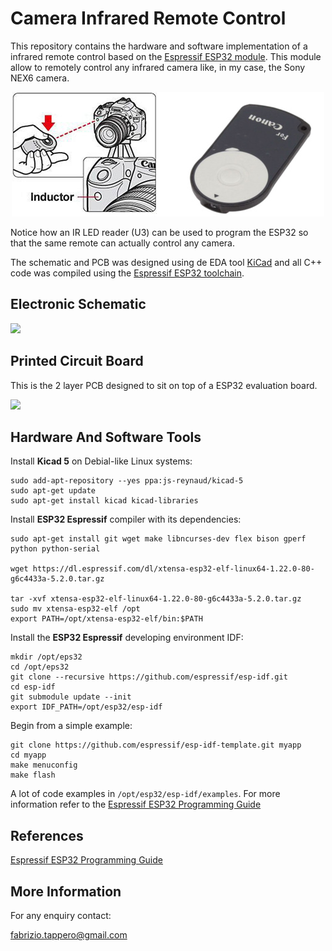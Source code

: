 # Camera Infrared Remote Control
This repository contains the hardware and software implementation of a infrared 
remote control based on the [Espressif ESP32 module]. This module allow to remotely
control any infrared camera like, in my case, the Sony NEX6 camera.

<p align="center">
  <img src="https://github.com/fabriziotappero/ir_remote/blob/master/ir_camera_remote.jpg?raw=true" alt="Sublime's custom image"/>
</p>

Notice how an IR LED reader (U3) can be used to program the ESP32 so that the same
remote can actually control any camera. 

The schematic and PCB was designed using de EDA tool [KiCad] and all C++ 
code was compiled using the [Espressif ESP32 toolchain].

## Electronic Schematic
![][ir_remote_sch]

[ir_remote_sch]: https://github.com/fabriziotappero/ir_remote/blob/master/PCB/ir_remote_sch.png ""
[Espressif ESP32 module]: https://www.espressif.com/en/products/hardware/development-boards
[Espressif ESP32 toolchain]: https://dl.espressif.com/doc/esp-idf/latest/index.html
[KiCad]: http://kicad-pcb.org/

## Printed Circuit Board
This is the 2 layer PCB designed to sit on top of a ESP32 evaluation board.

![][ir_remote_pcb]

[ir_remote_pcb]: https://github.com/fabriziotappero/ir_remote/blob/master/PCB/ir_remote_pcb.png ""


## Hardware And Software Tools

Install **Kicad 5** on Debial-like Linux systems:
```
sudo add-apt-repository --yes ppa:js-reynaud/kicad-5
sudo apt-get update
sudo apt-get install kicad kicad-libraries
```

Install **ESP32 Espressif** compiler with its dependencies:
```
sudo apt-get install git wget make libncurses-dev flex bison gperf python python-serial

wget https://dl.espressif.com/dl/xtensa-esp32-elf-linux64-1.22.0-80-g6c4433a-5.2.0.tar.gz

tar -xvf xtensa-esp32-elf-linux64-1.22.0-80-g6c4433a-5.2.0.tar.gz
sudo mv xtensa-esp32-elf /opt
export PATH=/opt/xtensa-esp32-elf/bin:$PATH
```
Install the **ESP32 Espressif** developing environment IDF:
```
mkdir /opt/eps32 
cd /opt/eps32
git clone --recursive https://github.com/espressif/esp-idf.git
cd esp-idf
git submodule update --init
export IDF_PATH=/opt/esp32/esp-idf
```

Begin from a simple example:
```
git clone https://github.com/espressif/esp-idf-template.git myapp
cd myapp
make menuconfig
make flash
```
A lot of code examples in ```/opt/esp32/esp-idf/examples```. For more information refer to the [Espressif ESP32 Programming Guide]

[Espressif ESP32 Programming Guide]: https://dl.espressif.com/doc/esp-idf/latest/index.html

## References

[Espressif ESP32 Programming Guide](https://dl.espressif.com/doc/esp-idf/latest/index.html)


## More Information
For any enquiry contact:

fabrizio.tappero@gmail.com

